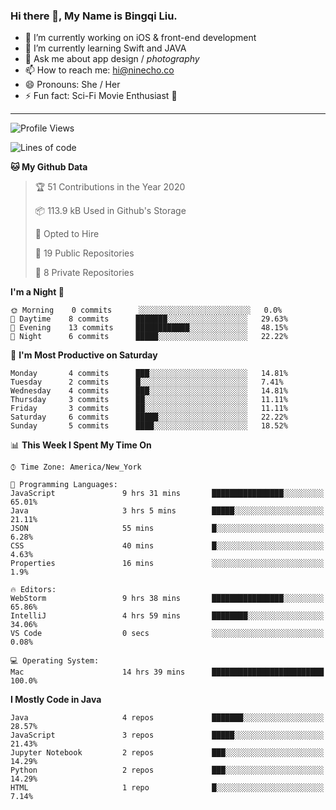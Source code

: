 ### Hi there 👋, My Name is Bingqi Liu.

- 🔭 I’m currently working on iOS & front-end development
- 🌱 I’m currently learning Swift and JAVA
- 💬 Ask me about app design / *photography*
- 📫 How to reach me: hi@ninecho.co
- 😄 Pronouns: She / Her
- ⚡ Fun fact: Sci-Fi Movie Enthusiast 🚀

---

<!--START_SECTION:waka-->
![Profile Views](http://img.shields.io/badge/Profile%20Views-0-blue)

![Lines of code](https://img.shields.io/badge/From%20Hello%20World%20I%27ve%20Written-1.2%20million%20lines%20of%20code-blue)

**🐱 My Github Data** 

> 🏆 51 Contributions in the Year 2020
 > 
> 📦 113.9 kB Used in Github's Storage 
 > 
> 💼 Opted to Hire
 > 
> 📜 19 Public Repositories 
 > 
> 🔑 8 Private Repositories  

**I'm a Night 🦉** 

```text
🌞 Morning    0 commits      ░░░░░░░░░░░░░░░░░░░░░░░░░   0.0% 
🌆 Daytime    8 commits      ███████░░░░░░░░░░░░░░░░░░   29.63% 
🌃 Evening    13 commits     ████████████░░░░░░░░░░░░░   48.15% 
🌙 Night      6 commits      █████░░░░░░░░░░░░░░░░░░░░   22.22%

```
📅 **I'm Most Productive on Saturday** 

```text
Monday       4 commits      ███░░░░░░░░░░░░░░░░░░░░░░   14.81% 
Tuesday      2 commits      █░░░░░░░░░░░░░░░░░░░░░░░░   7.41% 
Wednesday    4 commits      ███░░░░░░░░░░░░░░░░░░░░░░   14.81% 
Thursday     3 commits      ██░░░░░░░░░░░░░░░░░░░░░░░   11.11% 
Friday       3 commits      ██░░░░░░░░░░░░░░░░░░░░░░░   11.11% 
Saturday     6 commits      █████░░░░░░░░░░░░░░░░░░░░   22.22% 
Sunday       5 commits      ████░░░░░░░░░░░░░░░░░░░░░   18.52%

```


📊 **This Week I Spent My Time On** 

```text
⌚︎ Time Zone: America/New_York

💬 Programming Languages: 
JavaScript               9 hrs 31 mins       ████████████████░░░░░░░░░   65.01% 
Java                     3 hrs 5 mins        █████░░░░░░░░░░░░░░░░░░░░   21.11% 
JSON                     55 mins             █░░░░░░░░░░░░░░░░░░░░░░░░   6.28% 
CSS                      40 mins             █░░░░░░░░░░░░░░░░░░░░░░░░   4.63% 
Properties               16 mins             ░░░░░░░░░░░░░░░░░░░░░░░░░   1.9%

🔥 Editors: 
WebStorm                 9 hrs 38 mins       ████████████████░░░░░░░░░   65.86% 
IntelliJ                 4 hrs 59 mins       ████████░░░░░░░░░░░░░░░░░   34.06% 
VS Code                  0 secs              ░░░░░░░░░░░░░░░░░░░░░░░░░   0.08%

💻 Operating System: 
Mac                      14 hrs 39 mins      █████████████████████████   100.0%

```

**I Mostly Code in Java** 

```text
Java                     4 repos             ███████░░░░░░░░░░░░░░░░░░   28.57% 
JavaScript               3 repos             █████░░░░░░░░░░░░░░░░░░░░   21.43% 
Jupyter Notebook         2 repos             ███░░░░░░░░░░░░░░░░░░░░░░   14.29% 
Python                   2 repos             ███░░░░░░░░░░░░░░░░░░░░░░   14.29% 
HTML                     1 repo              █░░░░░░░░░░░░░░░░░░░░░░░░   7.14%

```



<!--END_SECTION:waka-->
